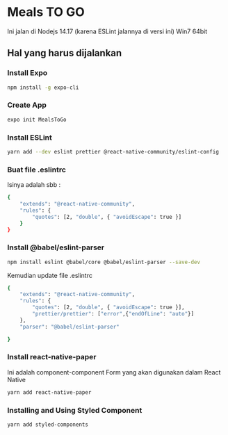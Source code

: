 # Meals TO GO

Ini jalan di Nodejs 14.17 (karena ESLint jalannya di versi ini) Win7 64bit

## Hal yang harus dijalankan

### Install Expo

```bash
npm install -g expo-cli
```

### Create App

```bash
expo init MealsToGo
```

### Install ESLint

```bash
yarn add --dev eslint prettier @react-native-community/eslint-config
```

### Buat file .eslintrc

Isinya adalah sbb :

```bash
{
	"extends": "@react-native-community",
	"rules": {
		"quotes": [2, "double", { "avoidEscape": true }]
	}
}
```

### Install @babel/eslint-parser

```bash
npm install eslint @babel/core @babel/eslint-parser --save-dev
```

Kemudian update file .eslintrc

```bash
{
	"extends": "@react-native-community",
	"rules": {
		"quotes": [2, "double", { "avoidEscape": true }],
		"prettier/prettier": ["error",{"endOfLine": "auto"}]
	},
	"parser": "@babel/eslint-parser"

}
```

### Install react-native-paper

Ini adalah component-component Form yang akan digunakan dalam React Native

```bash
yarn add react-native-paper
```

### Installing and Using Styled Component

```bash
yarn add styled-components
```

